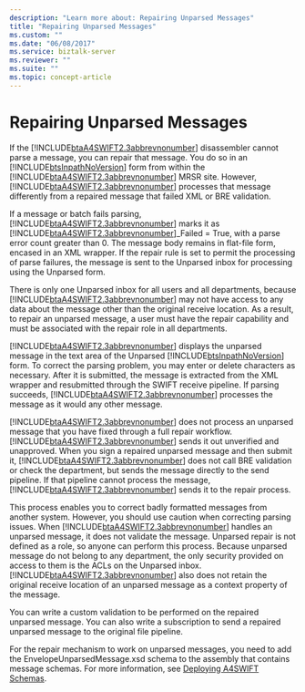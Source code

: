 ```yaml
---
description: "Learn more about: Repairing Unparsed Messages"
title: "Repairing Unparsed Messages"
ms.custom: ""
ms.date: "06/08/2017"
ms.service: biztalk-server
ms.reviewer: ""
ms.suite: ""
ms.topic: concept-article
---
```

# Repairing Unparsed Messages
If the [!INCLUDE[btaA4SWIFT2.3abbrevnonumber](../../includes/btaa4swift2-3abbrevnonumber-md.md)] disassembler cannot parse a message, you can repair that message. You do so in an [!INCLUDE[btsInpathNoVersion](../../includes/btsinpathnoversion-md.md)] form from within the [!INCLUDE[btaA4SWIFT2.3abbrevnonumber](../../includes/btaa4swift2-3abbrevnonumber-md.md)] MRSR site. However, [!INCLUDE[btaA4SWIFT2.3abbrevnonumber](../../includes/btaa4swift2-3abbrevnonumber-md.md)] processes that message differently from a repaired message that failed XML or BRE validation.  
  
 If a message or batch fails parsing, [!INCLUDE[btaA4SWIFT2.3abbrevnonumber](../../includes/btaa4swift2-3abbrevnonumber-md.md)] marks it as [!INCLUDE[btaA4SWIFT2.3abbrevnonumber](../../includes/btaa4swift2-3abbrevnonumber-md.md)]_Failed = True, with a parse error count greater than 0. The message body remains in flat-file form, encased in an XML wrapper. If the repair rule is set to permit the processing of parse failures, the message is sent to the Unparsed inbox for processing using the Unparsed form.  
  
 There is only one Unparsed inbox for all users and all departments, because [!INCLUDE[btaA4SWIFT2.3abbrevnonumber](../../includes/btaa4swift2-3abbrevnonumber-md.md)] may not have access to any data about the message other than the original receive location. As a result, to repair an unparsed message, a user must have the repair capability and must be associated with the repair role in all departments.  
  
 [!INCLUDE[btaA4SWIFT2.3abbrevnonumber](../../includes/btaa4swift2-3abbrevnonumber-md.md)] displays the unparsed message in the text area of the Unparsed [!INCLUDE[btsInpathNoVersion](../../includes/btsinpathnoversion-md.md)] form. To correct the parsing problem, you may enter or delete characters as necessary. After it is submitted, the message is extracted from the XML wrapper and resubmitted through the SWIFT receive pipeline. If parsing succeeds, [!INCLUDE[btaA4SWIFT2.3abbrevnonumber](../../includes/btaa4swift2-3abbrevnonumber-md.md)] processes the message as it would any other message.  
  
 [!INCLUDE[btaA4SWIFT2.3abbrevnonumber](../../includes/btaa4swift2-3abbrevnonumber-md.md)] does not process an unparsed message that you have fixed through a full repair workflow. [!INCLUDE[btaA4SWIFT2.3abbrevnonumber](../../includes/btaa4swift2-3abbrevnonumber-md.md)] sends it out unverified and unapproved. When you sign a repaired unparsed message and then submit it, [!INCLUDE[btaA4SWIFT2.3abbrevnonumber](../../includes/btaa4swift2-3abbrevnonumber-md.md)] does not call BRE validation or check the department, but sends the message directly to the send pipeline. If that pipeline cannot process the message, [!INCLUDE[btaA4SWIFT2.3abbrevnonumber](../../includes/btaa4swift2-3abbrevnonumber-md.md)] sends it to the repair process.  
  
 This process enables you to correct badly formatted messages from another system. However, you should use caution when correcting parsing issues. When [!INCLUDE[btaA4SWIFT2.3abbrevnonumber](../../includes/btaa4swift2-3abbrevnonumber-md.md)] handles an unparsed message, it does not validate the message. Unparsed repair is not defined as a role, so anyone can perform this process. Because unparsed message do not belong to any department, the only security provided on access to them is the ACLs on the Unparsed inbox. [!INCLUDE[btaA4SWIFT2.3abbrevnonumber](../../includes/btaa4swift2-3abbrevnonumber-md.md)] also does not retain the original receive location of an unparsed message as a context property of the message.  
  
 You can write a custom validation to be performed on the repaired unparsed message. You can also write a subscription to send a repaired unparsed message to the original file pipeline.  
  
 For the repair mechanism to work on unparsed messages, you need to add the EnvelopeUnparsedMessage.xsd schema to the assembly that contains message schemas. For more information, see [Deploying A4SWIFT Schemas](../../adapters-and-accelerators/accelerator-swift/deploying-a4swift-schemas.md).
